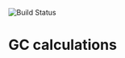 ![Build Status](https://github.com/sarah-strauss/GC_Calc/actions/workflows/python-app.yml/badge.svg)
# GC calculations
